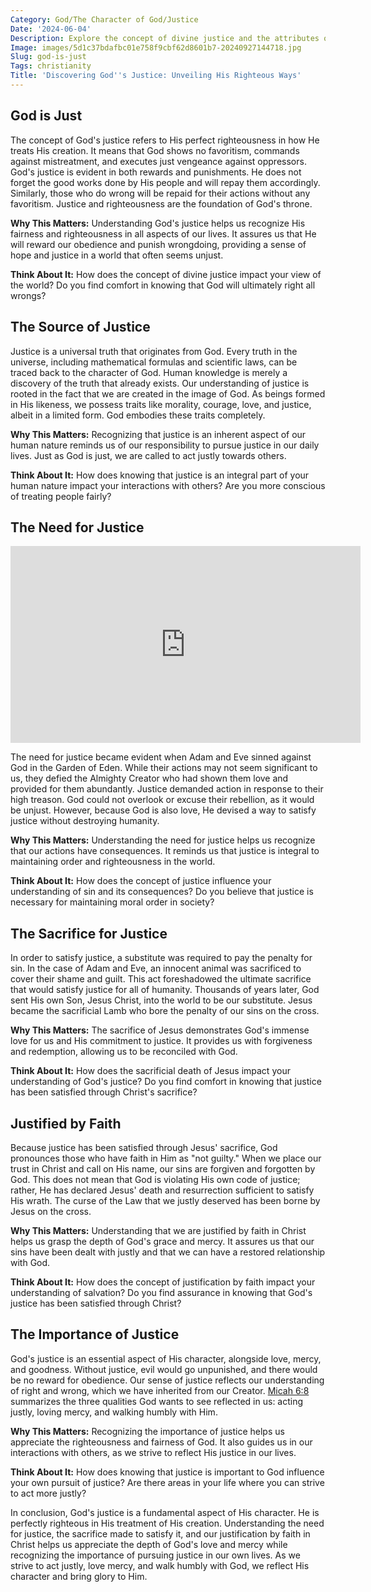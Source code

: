 ```yaml
---
Category: God/The Character of God/Justice
Date: '2024-06-04'
Description: Explore the concept of divine justice and the attributes of a just God in this insightful article that delves into the belief in God's fairness and righteousness.
Image: images/5d1c37bdafbc01e758f9cbf62d8601b7-20240927144718.jpg
Slug: god-is-just
Tags: christianity
Title: 'Discovering God''s Justice: Unveiling His Righteous Ways'
---
```


## God is Just

The concept of God's justice refers to His perfect righteousness in how He treats His creation. It means that God shows no favoritism, commands against mistreatment, and executes just vengeance against oppressors. God's justice is evident in both rewards and punishments. He does not forget the good works done by His people and will repay them accordingly. Similarly, those who do wrong will be repaid for their actions without any favoritism. Justice and righteousness are the foundation of God's throne.

**Why This Matters:** Understanding God's justice helps us recognize His fairness and righteousness in all aspects of our lives. It assures us that He will reward our obedience and punish wrongdoing, providing a sense of hope and justice in a world that often seems unjust. 

**Think About It:** How does the concept of divine justice impact your view of the world? Do you find comfort in knowing that God will ultimately right all wrongs?

## The Source of Justice

Justice is a universal truth that originates from God. Every truth in the universe, including mathematical formulas and scientific laws, can be traced back to the character of God. Human knowledge is merely a discovery of the truth that already exists. Our understanding of justice is rooted in the fact that we are created in the image of God. As beings formed in His likeness, we possess traits like morality, courage, love, and justice, albeit in a limited form. God embodies these traits completely.

**Why This Matters:** Recognizing that justice is an inherent aspect of our human nature reminds us of our responsibility to pursue justice in our daily lives. Just as God is just, we are called to act justly towards others.

**Think About It:** How does knowing that justice is an integral part of your human nature impact your interactions with others? Are you more conscious of treating people fairly?

## The Need for Justice


<iframe width="560" height="315" src="https://www.youtube.com/embed/QPywCD-TSd0" frameborder="0" allow="autoplay; encrypted-media" allowfullscreen></iframe>


The need for justice became evident when Adam and Eve sinned against God in the Garden of Eden. While their actions may not seem significant to us, they defied the Almighty Creator who had shown them love and provided for them abundantly. Justice demanded action in response to their high treason. God could not overlook or excuse their rebellion, as it would be unjust. However, because God is also love, He devised a way to satisfy justice without destroying humanity.

**Why This Matters:** Understanding the need for justice helps us recognize that our actions have consequences. It reminds us that justice is integral to maintaining order and righteousness in the world.

**Think About It:** How does the concept of justice influence your understanding of sin and its consequences? Do you believe that justice is necessary for maintaining moral order in society?

## The Sacrifice for Justice

In order to satisfy justice, a substitute was required to pay the penalty for sin. In the case of Adam and Eve, an innocent animal was sacrificed to cover their shame and guilt. This act foreshadowed the ultimate sacrifice that would satisfy justice for all of humanity. Thousands of years later, God sent His own Son, Jesus Christ, into the world to be our substitute. Jesus became the sacrificial Lamb who bore the penalty of our sins on the cross.

**Why This Matters:** The sacrifice of Jesus demonstrates God's immense love for us and His commitment to justice. It provides us with forgiveness and redemption, allowing us to be reconciled with God.

**Think About It:** How does the sacrificial death of Jesus impact your understanding of God's justice? Do you find comfort in knowing that justice has been satisfied through Christ's sacrifice?

## Justified by Faith

Because justice has been satisfied through Jesus' sacrifice, God pronounces those who have faith in Him as "not guilty." When we place our trust in Christ and call on His name, our sins are forgiven and forgotten by God. This does not mean that God is violating His own code of justice; rather, He has declared Jesus' death and resurrection sufficient to satisfy His wrath. The curse of the Law that we justly deserved has been borne by Jesus on the cross.

**Why This Matters:** Understanding that we are justified by faith in Christ helps us grasp the depth of God's grace and mercy. It assures us that our sins have been dealt with justly and that we can have a restored relationship with God.

**Think About It:** How does the concept of justification by faith impact your understanding of salvation? Do you find assurance in knowing that God's justice has been satisfied through Christ?

## The Importance of Justice

God's justice is an essential aspect of His character, alongside love, mercy, and goodness. Without justice, evil would go unpunished, and there would be no reward for obedience. Our sense of justice reflects our understanding of right and wrong, which we have inherited from our Creator. [Micah 6:8](https://www.bibleref.com/Micah/6/Micah-6-8.html) summarizes the three qualities God wants to see reflected in us: acting justly, loving mercy, and walking humbly with Him.

**Why This Matters:** Recognizing the importance of justice helps us appreciate the righteousness and fairness of God. It also guides us in our interactions with others, as we strive to reflect His justice in our lives.

**Think About It:** How does knowing that justice is important to God influence your own pursuit of justice? Are there areas in your life where you can strive to act more justly?

In conclusion, God's justice is a fundamental aspect of His character. He is perfectly righteous in His treatment of His creation. Understanding the need for justice, the sacrifice made to satisfy it, and our justification by faith in Christ helps us appreciate the depth of God's love and mercy while recognizing the importance of pursuing justice in our own lives. As we strive to act justly, love mercy, and walk humbly with God, we reflect His character and bring glory to Him.